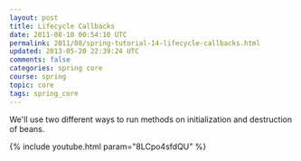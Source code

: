 ```yaml
---           
layout: post
title: Lifecycle Callbacks
date: 2011-08-10 00:54:10 UTC
permalink: 2011/08/spring-tutorial-14-lifecycle-callbacks.html
updated: 2013-05-20 22:39:24 UTC
comments: false
categories: spring core
course: spring
topic: core
tags: spring_core
---
```


We'll use two different ways to run methods on initialization and destruction of beans.

{% include youtube.html param="8LCpo4sfdQU" %}
